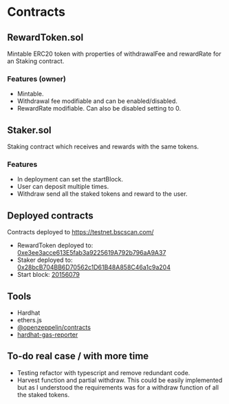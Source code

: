# Contracts

## RewardToken.sol

Mintable ERC20 token with properties of withdrawalFee and rewardRate for an Staking contract.

### Features (owner)

- Mintable.
- Withdrawal fee modifiable and can be enabled/disabled.
- RewardRate modifiable. Can also be disabled setting to 0.

## Staker.sol

Staking contract which receives and rewards with the same tokens.

### Features

- In deployment can set the startBlock.
- User can deposit multiple times.
- Withdraw send all the staked tokens and reward to the user.

## Deployed contracts
Contracts deployed to https://testnet.bscscan.com/
- RewardToken deployed to: [0xe3ee3acce613E5fab3a9225619A792b796aA9A37](https://testnet.bscscan.com/address/0x1afa492ba972a12b4e5492c6d7c20df1547831ce#code)
- Staker deployed to: [0x28bcB704BB6D70562c1D61B48A858C46a1c9a204](https://testnet.bscscan.com/address/0x8ea1c67abe52ecfda43fc4913308b6c0d42f048a#code)
- Start block: [20156079](https://testnet.bscscan.com/block/countdown/20156079)

## Tools

- Hardhat
- ethers.js
- [@openzeppelin/contracts](https://docs.openzeppelin.com/contracts/4.x/)
- [hardhat-gas-reporter](https://www.npmjs.com/package/hardhat-gas-reporter)

## To-do real case / with more time

- Testing refactor with typescript and remove redundant code.
- Harvest function and partial withdraw. This could be easily implemented but as I understood the requirements was for a withdraw function of all the staked tokens.
